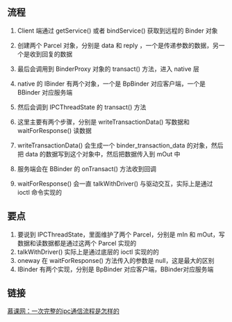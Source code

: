 ## 流程
1. Client 端通过 getService() 或者 bindService() 获取到远程的 Binder 对象

2. 创建两个 Parcel 对象，分别是 data 和 reply ，一个是传递参数的数据，另一个是收到回复的数据
3. 最后会调用到 BinderProxy 对象的 transact() 方法，进入 native 层
4. native 的 IBinder 有两个对象，一个是 BpBinder 对应客户端，一个是 BBinder 对应服务端
5. 然后会调到 IPCThreadState 的 transact() 方法
6. 这里主要有两个步骤，分别是 writeTransactionData() 写数据和 waitForResponse() 读数据
7. writeTransactionData() 会生成一个 binder_transaction_data 的对象，然后把 data 的数据写到这个对象中，然后把数据传入到 mOut 中
8. 服务端会在 BBinder 的 onTransact() 方法收到回调
9. waitForResponse() 会一直 talkWithDriver() 与驱动交互，实际上是通过 ioctl 命令实现的

## 要点

1. 要说到 IPCThreadState，里面维护了两个 Parcel，分别是 mIn 和 mOut，写数据和读数据都是通过这两个 Parcel 实现的
2. talkWithDriver() 实际上是通过底层的 ioctl 实现的的
3. oneway 在 waitForResponse() 方法传入的参数是 null，这是最大的区别
4. IBinder 有两个实现，分别是 BpBinder 对应客户端，BBinder对应服务端

## 链接

[慕课网：一次完整的ipc通信流程是怎样的](https://coding.imooc.com/lesson/340.html#mid=24604)